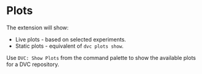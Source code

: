 # Plots

The extension will show:

- Live plots - based on selected experiments.
- Static plots - equivalent of `dvc plots show`.

Use `DVC: Show Plots` from the command palette to show the available plots for a
DVC repository.
